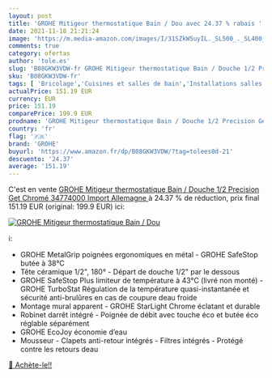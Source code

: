 ```yaml
---
layout: post
title: 'GROHE Mitigeur thermostatique Bain / Dou avec 24.37 % rabais '
date: 2021-11-18 21:21:24
image: 'https://m.media-amazon.com/images/I/31SZkW5uyIL._SL500_._SL400_.jpg'
comments: true
category: ofertas
author: 'tole.es'
slug: 'B08GKW3VDW-fr GROHE Mitigeur thermostatique Bain / Douche 1/2 Precision...'
sku: 'B08GKW3VDW-fr'
tags: [ 'Bricolage','Cuisines et salles de bain','Installations salles de bain','Robinets de bain','Robinets de douche et de baignoire','grohe', ]
actualPrice: 151.19 EUR
currency: EUR
price: 151.19
comparePrice: 199.9 EUR
prodname: 'GROHE Mitigeur thermostatique Bain / Douche 1/2 Precision Get Chromé 34774000  Import Allemagne '
country: 'fr'
flag: '🇫🇷'
brand: 'GROHE'
buyurl: 'https://www.amazon.fr/dp/B08GKW3VDW/?tag=tolees0d-21'
descuento: '24.37'
average: '151.19'
---
```


C'est en vente [GROHE Mitigeur thermostatique Bain / Douche 1/2 Precision Get Chromé 34774000  Import Allemagne ](https://www.amazon.fr/dp/B08GKW3VDW/?tag=tolees0d-21)  à  24.37 % de réduction, prix final  151.19 EUR (original: 199.9 EUR) ici:

[![GROHE Mitigeur thermostatique Bain / Dou](https://m.media-amazon.com/images/I/31SZkW5uyIL._SL500_._SL400_.jpg)](https://www.amazon.fr/dp/B08GKW3VDW/?tag=tolees0d-21)

ℹ️:

- GROHE MetalGrip poignées ergonomiques en métal - GROHE SafeStop butée à 38°C
- Tête céramique 1/2", 180° - Départ de douche 1/2" par le dessous
- GROHE SafeStop Plus limiteur de température à 43°C (livré non monté) - GROHE TurboStat Régulation de la température quasi-instantanée et sécurité anti-brulûres en cas de coupure deau froide
- Montage mural apparent - GROHE StarLight Chrome éclatant et durable
- Robinet darrêt intégré - Poignée de débit avec touche éco et butée éco réglable séparément
- GROHE EcoJoy économie d’eau
- Mousseur - Clapets anti-retour intégrés - Filtres intégrés - Protégé contre les retours deau

[🛒 Achète-le!!](https://www.amazon.fr/dp/B08GKW3VDW/?tag=tolees0d-21)
